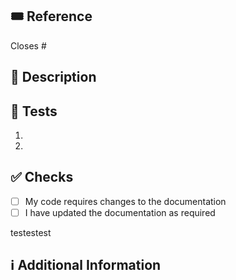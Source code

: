 <!-- 
So,... you're finally pull requesting....

Please make sure the PR is limited to one type (docs, feature, bugfix, etc.) and keep it as small as possible.
You can open multiple prs instead of opening a huge one.
-->

## :tickets: Reference
<!-- If this PR closes a github issue, please mention the issue number below.
If not, please link the respective JIRA/Trello ticket associated.
-->
Closes # <!-- Issue # here -->

## 📑 Description
<!-- Add a thorough description of the PR -->

<!-- Optionally, you can add a list of changes and if they have been completed or not by using the markdown to-do list syntax
- [ ] Not Completed
- [x] Completed
-->

## :microscope: Tests
<!-- Answer the following 2 questions:
1. How were these changes tested? (Local testing)
2. How will these changes be verified once they're deployed? (Quality Control)
-->
1.
2.

## ✅ Checks
<!-- Sanity checks on the easily-forgotten things (more will be added, TBD) -->
- [ ] My code requires changes to the documentation
- [ ] I have updated the documentation as required

testestest

## ℹ Additional Information
<!-- Any additional information like screenshots (if applicable, like UI changes), breaking changes, dependencies added, comparisons between new and old behavior, etc. -->
